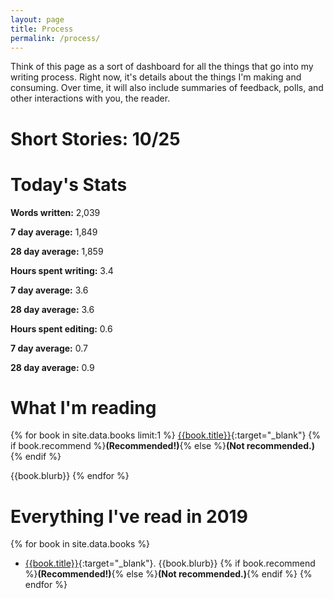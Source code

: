 ```yaml
---
layout: page
title: Process
permalink: /process/
---
```


Think of this page as a sort of dashboard for all the things that go into my writing
process. Right now, it's details about the things I'm making and consuming. Over time,
it will also include summaries of feedback, polls, and other interactions with you, the
reader.

# Short Stories: 10/25

# Today's Stats
**Words written:** 2,039

**7 day average:** 1,849

**28 day average:** 1,859

**Hours spent writing:** 3.4

**7 day average:** 3.6

**28 day average:** 3.6

**Hours spent editing:** 0.6

**7 day average:** 0.7

**28 day average:** 0.9

# What I'm reading
{% for book in site.data.books limit:1 %}
[{{book.title}}]({{book.link}}){:target="_blank"} {% if book.recommend %}**(Recommended!)**{% else %}**(Not recommended.)**{% endif %}

{{book.blurb}}
{% endfor %}

# Everything I've read in 2019
{% for book in site.data.books %}
- [{{book.title}}]({{book.link}}){:target="_blank"}. {{book.blurb}} {% if book.recommend %}**(Recommended!)**{% else %}**(Not recommended.)**{% endif %}
{% endfor %}
